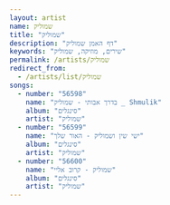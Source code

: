 ```yaml
---
layout: artist
name: שמוליק
title: "שמוליק"
description: "דף האמן שמוליק"
keywords: "שירים, מוזיקה, שמוליק"
permalink: /artists/שמוליק
redirect_from:
  - /artists/list/שמוליק
songs:
  - number: "56598"
    name: "בדרך אבותי - שמוליק _ Shmulik"
    album: "סינגלים"
    artist: "שמוליק"
  - number: "56599"
    name: "ישי שין ושמוליק - האור שלך"
    album: "סינגלים"
    artist: "שמוליק"
  - number: "56600"
    name: "שמוליק - קרוב אליי"
    album: "סינגלים"
    artist: "שמוליק"
---
```

